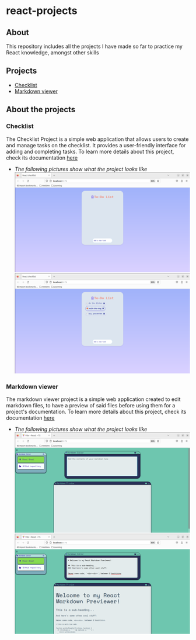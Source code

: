 # react-projects

## About
This repository includes all the projects I have made so far to practice my React knowledge, amongst other skills

## Projects
- [Checklist](#checklist)
- [Markdown viewer](#markdown-viewer)

## About the projects
### Checklist
  The Checklist Project is a simple web application that allows users to create and manage tasks on the checklist. It provides a user-friendly interface for adding and completing tasks. To learn more details
  about this project, check its documentation [here](https://github.com/natmsaenz/react-projects/blob/main/checklist/README.md)
  - *The following pictures show what the project looks like*
  ![Checklist](./projects-images/checklist-1.png)
  ![Checklist](./projects-images/checklist-2.png)
  
### Markdown viewer
  The markdown viewer project is a simple web application created to edit markdown files, to have a preview of said files before using them for a project's documentation. To learn more details
  about this project, check its documentation [here](https://github.com/natmsaenz/react-projects/blob/main/markdown-viewer/README.md) 
   - *The following pictures show what the project looks like*
  ![markdown-viewer](./projects-images/markdown-viewer-1.png)
  ![markdown-viewer](./projects-images/markdown-viewer-2.png)
